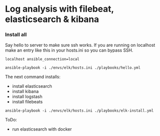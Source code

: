# Log analysis with filebeat, elasticsearch & kibana

### Install all
Say hello to server to make sure ssh works. If you are running on localhost make an entry like this in your hosts.ini so you can bypass SSH.

```
localhost ansible_connection=local
```

```
ansible-playbook -i ./envs/elk/hosts.ini ./playbooks/hello.yml
```
The next command installs:
- install elasticsearch
- install kibana
- install logstash
- install filebeats

```
ansible-playbook -i ./envs/elk/hosts.ini ./playbooks/elk-install.yml
```

ToDo:
- run elasticsearch with docker
